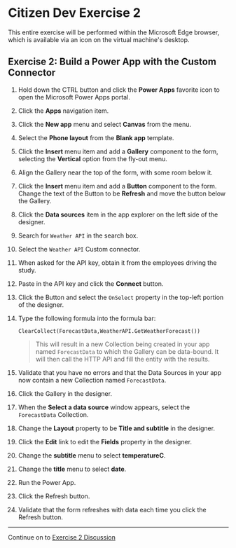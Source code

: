 # Citizen Dev Exercise 2

This entire exercise will be performed within the Microsoft Edge browser, which is available via an icon on the virtual machine's desktop.

## Exercise 2: Build a Power App with the Custom Connector

1. Hold down the CTRL button and click the **Power Apps** favorite icon to open the Microsoft Power Apps portal.
1. Click the **Apps** navigation item.
1. Click the **New app** menu and select **Canvas** from the menu.
1. Select the **Phone layout** from the **Blank app** template.
1. Click the **Insert** menu item and add a **Gallery** component to the form, selecting the **Vertical** option from the fly-out menu.
1. Align the Gallery near the top of the form, with some room below it.
1. Click the **Insert** menu item and add a **Button** component to the form. Change the text of the Button to be **Refresh** and move the button below the Gallery.
1. Click the **Data sources** item in the app explorer on the left side of the designer.
1. Search for `Weather API` in the search box.
1. Select the `Weather API` Custom connector.
1. When asked for the API key, obtain it from the employees driving the study.
1. Paste in the API key and click the **Connect** button.
1. Click the Button and select the `OnSelect` property in the top-left portion of the designer.
1. Type the following formula into the formula bar:

    ```
    ClearCollect(ForecastData,WeatherAPI.GetWeatherForecast())
    ```

    > This will result in a new Collection being created in your app named `ForecastData` to which the Gallery can be data-bound. It will then call the HTTP API and fill the entity with the results.

1. Validate that you have no errors and that the Data Sources in your app now contain a new Collection named `ForecastData`.
1. Click the Gallery in the designer.
1. When the **Select a data source** window appears, select the `ForecastData` Collection.
1. Change the **Layout** property to be **Title and subtitle** in the designer.
1. Click the **Edit** link to edit the **Fields** property in the designer.
1. Change the **subtitle** menu to select **temperatureC**.
1. Change the **title** menu to select **date**.
1. Run the Power App.
1. Click the Refresh button.
1. Validate that the form refreshes with data each time you click the Refresh button.

---

Continue on to [Exercise 2 Discussion](exercise-2-discussion.md)